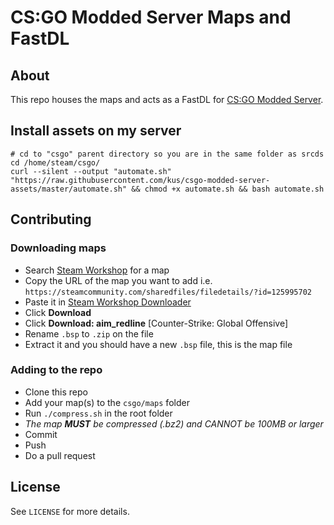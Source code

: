 # CS:GO Modded Server Maps and FastDL

## About

This repo houses the maps and acts as a FastDL for [CS:GO Modded Server](https://github.com/kus/csgo-modded-server).

## Install assets on my server

```
# cd to "csgo" parent directory so you are in the same folder as srcds
cd /home/steam/csgo/
curl --silent --output "automate.sh" "https://raw.githubusercontent.com/kus/csgo-modded-server-assets/master/automate.sh" && chmod +x automate.sh && bash automate.sh
```

## Contributing

### Downloading maps

- Search [Steam Workshop](https://steamcommunity.com/app/730/workshop/) for a map
- Copy the URL of the map you want to add i.e. `https://steamcommunity.com/sharedfiles/filedetails/?id=125995702`
- Paste it in [Steam Workshop Downloader](http://steamworkshop.download/)
- Click **Download**
- Click **Download: aim_redline** [Counter-Strike: Global Offensive]
- Rename `.bsp` to `.zip` on the file
- Extract it and you should have a new `.bsp` file, this is the map file

### Adding to the repo

- Clone this repo
- Add your map(s) to the `csgo/maps` folder
- Run `./compress.sh` in the root folder
- _The map **MUST** be compressed (.bz2) and *CANNOT* be 100MB or larger_
- Commit
- Push
- Do a pull request

## License

See `LICENSE` for more details.
